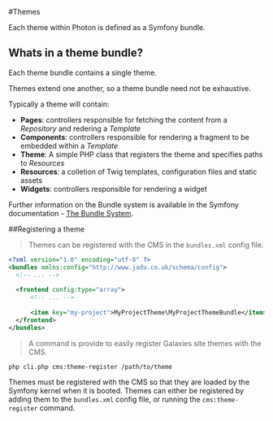 #Themes

Each theme within Photon is defined as a Symfony bundle.

## Whats in a theme bundle?

Each theme bundle contains a single theme. 

Themes extend one another, so a theme bundle need not be exhaustive.

Typically a theme will contain:

* **Pages**: controllers responsible for fetching the content from a *Repository* and redering a *Template*
* **Components**: controllers responsible for rendering a fragment to be embedded within a *Template*
* **Theme**: A simple PHP class that registers the theme and specifies paths to *Resources*
* **Resources**: a colletion of Twig templates, configuration files and static assets
* **Widgets**: controllers responsible for rendering a widget

Further information on the Bundle system is available in the Symfony documentation - [The Bundle System](https://symfony.com/doc/2.8/bundles.html).

##Registering a theme

> Themes can be registered with the CMS in the `bundles.xml` config file.

```xml
<?xml version="1.0" encoding="utf-8" ?>
<bundles xmlns:config="http://www.jadu.co.uk/schema/config">
  <!-- ... -->
  
  <frontend config:type="array">
      <!-- ... -->
      
      <item key="my-project">MyProjectTheme\MyProjectThemeBundle</item>
  </frontend>
</bundles>
```

> A command is provide to easily register Galaxies site themes with the CMS.

```shell
php cli.php cms:theme-register /path/to/theme
```

Themes must be registered with the CMS so that they are loaded by the Symfony kernel when it is booted. Themes can either be registered by adding them to the `bundles.xml` config file, or running the `cms:theme-register` command.
